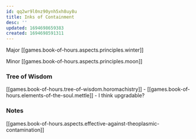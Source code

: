 ```yaml
---
id: qq2wr9l0nz90ynh5xh8uy8u
title: Inks of Containment
desc: ''
updated: 1694698659383
created: 1694698591311
---
```

Major [[games.book-of-hours.aspects.principles.winter]]

Minor [[games.book-of-hours.aspects.principles.moon]]

### Tree of Wisdom

[[games.book-of-hours.tree-of-wisdom.horomachistry]] - [[games.book-of-hours.elements-of-the-soul.mettle]] - I think upgradable?

### Notes

[[games.book-of-hours.aspects.effective-against-theoplasmic-contamination]]
